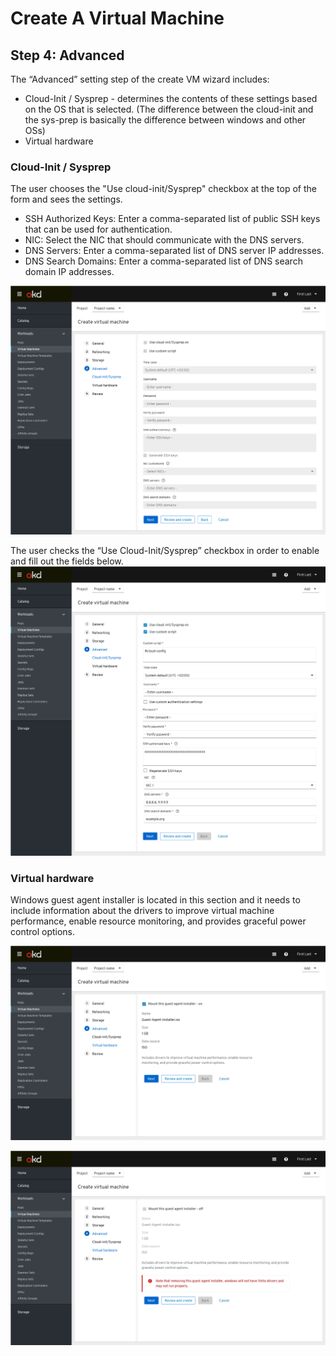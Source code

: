 # Create A Virtual Machine

## Step 4: Advanced

The “Advanced” setting step of the create VM wizard includes:

- Cloud-Init / Sysprep - determines the contents of these settings based on the OS that is selected. (The difference between the cloud-init and the sys-prep is basically the difference between windows and other OSs)
- Virtual hardware

### Cloud-Init / Sysprep

The user chooses the "Use cloud-init/Sysprep" checkbox at the top of the form and sees the settings.

- SSH Authorized Keys: Enter a comma-separated list of public SSH keys that can be used for authentication.
- NIC: Select the NIC that should communicate with the DNS servers.
- DNS Servers: Enter a comma-separated list of DNS server IP addresses.
- DNS Search Domains: Enter a comma-separated list of DNS search domain IP addresses.

![empty form](img/form-empty.png)

The user checks the “Use Cloud-Init/Sysprep” checkbox in order to enable and fill out the fields below.
![user fills form](img/ssh-keys.png)

### Virtual hardware

Windows guest agent installer is located in this section and it needs to include information about the drivers to improve virtual machine performance, enable resource monitoring, and provides graceful power control options.

![Mount this guest agent installer is checked](img/guest-agent-installer-on.png)

![Mount this guest agent installer is unchecked and alert notification](img/alert-notification.png)
